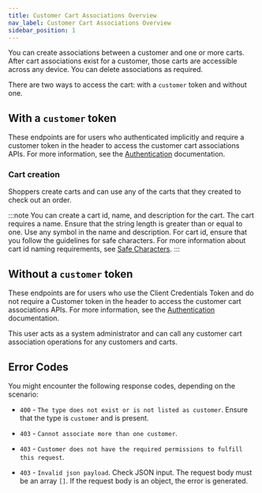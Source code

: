 ```yaml
---
title: Customer Cart Associations Overview
nav_label: Customer Cart Associations Overview
sidebar_position: 1
---
```


You can create associations between a customer and one or more carts. After cart associations exist for a customer, those carts are accessible across any device. You can delete associations as required.

There are two ways to access the cart: with a `customer` token and without one.

## With a `customer` token

These endpoints are for users who authenticated implicitly and require a customer token in the header to access the customer cart associations APIs. For more information, see the [Authentication](/docs/authentication) documentation.

### Cart creation

Shoppers create carts and can use any of the carts that they created to check out an order.

:::note
You can create a cart id, name, and description for the cart. The cart requires a name. Ensure that the string length is greater than or equal to one. Use any symbol in the name and description. For cart id, ensure that you follow the guidelines for safe characters. For more information about cart id naming requirements, see [Safe Characters](/guides/Getting-Started/safe-characters).
:::

## Without a `customer` token

These endpoints are for users who use the Client Credentials Token and do not require a Customer token in the header to access the customer cart associations APIs. For more information, see the [Authentication](/docs/authentication) documentation.

This user acts as a system administrator and can call any customer cart association operations for any customers and carts.

## Error Codes

You might encounter the following response codes, depending on the scenario:

* `400` - `The type does not exist or is not listed as customer`. Ensure that the type is `customer` and is present.

* `403` - `Cannot associate more than one customer`.

* `403` - `Customer does not have the required permissions to fulfill this request`.

* `403` - `Invalid json payload`. Check JSON input. The request body must be an array `[]`. If the request body is an object, the error is generated.
